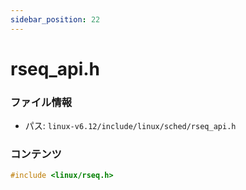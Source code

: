 ```yaml
---
sidebar_position: 22
---
```

# rseq_api.h

### ファイル情報

- パス: `linux-v6.12/include/linux/sched/rseq_api.h`

### コンテンツ

```h
#include <linux/rseq.h>

```
